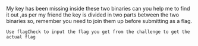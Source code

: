 My key has been missing inside these two binaries can you help me to find it out ,as per my friend the key is divided in two parts between the two binaries so, remember you need to join them up before submitting as a flag.

`Use flagCheck to input the flag you get from the challenge to get the actual flag`
